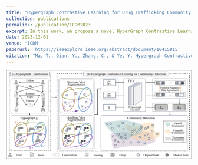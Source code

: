 ```yaml
---
title: "Hypergraph Contrastive Learning for Drug Trafficking Community Detection"
collection: publications
permalink: /publication/ICDM2023
excerpt: In this work, we propose a novel HyperGraph Contrastive Learning framework called **HyGCL-DC** that employs hypergraph to model the higher-order relationships among users to detect Drug trafficking Communities. Our newly collected dataset and source code is available [here](https://github.com/GraphResearcher/HyGCL-DC).
date: 2023-12-01
venue: 'ICDM'
paperurl: 'https://ieeexplore.ieee.org/abstract/document/10415815'
citation: "Ma, T., Qian, Y., Zhang, C., & Ye, Y. Hypergraph Contrastive Learning for Drug Trafficking Community Detection. In ICDM 2023."
---
```


<img src="images/Framework/ICDM2023.png">